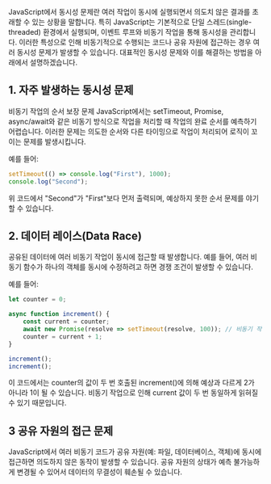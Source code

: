 JavaScript에서 동시성 문제란 여러 작업이 동시에 실행되면서 의도치 않은 결과를 초래할 수 있는 상황을 말합니다. 특히 JavaScript는 기본적으로 단일 스레드(single-threaded) 환경에서
실행되며, 이벤트 루프와 비동기 작업을 통해 동시성을 관리합니다. 이러한 특성으로 인해 비동기적으로 수행되는 코드나 공유 자원에 접근하는 경우 여러 동시성 문제가 발생할 수 있습니다. 대표적인 동시성 문제와 이를
해결하는 방법을 아래에서 설명하겠습니다.

## 1. 자주 발생하는 동시성 문제

비동기 작업의 순서 보장 문제
JavaScript에서는 setTimeout, Promise, async/await와 같은 비동기 방식으로 작업을 처리할 때 작업의 완료 순서를 예측하기 어렵습니다. 이러한 문제는 의도한 순서와 다른 타이밍으로
작업이 처리되어 로직이 꼬이는 문제를 발생시킵니다.

예를 들어:

```javascript
setTimeout(() => console.log("First"), 1000);
console.log("Second");
```

위 코드에서 "Second"가 "First"보다 먼저 출력되며, 예상하지 못한 순서 문제를 야기할 수 있습니다.

## 2. 데이터 레이스(Data Race)

공유된 데이터에 여러 비동기 작업이 동시에 접근할 때 발생합니다. 예를 들어, 여러 비동기 함수가 하나의 객체를 동시에 수정하려고 하면 경쟁 조건이 발생할 수 있습니다.

예를 들어:

```javascript
let counter = 0;

async function increment() {
    const current = counter;
    await new Promise(resolve => setTimeout(resolve, 100)); // 비동기 작업
    counter = current + 1;
}

increment();
increment();

```

이 코드에서는 counter의 값이 두 번 호출된 increment()에 의해 예상과 다르게 2가 아니라 1이 될 수 있습니다. 비동기 작업으로 인해 current 값이 두 번 동일하게 읽혀질 수 있기 때문입니다.

## 3 공유 자원의 접근 문제

JavaScript에서 여러 비동기 코드가 공유 자원(예: 파일, 데이터베이스, 객체)에 동시에 접근하면 의도하지 않은 동작이 발생할 수 있습니다.
공유 자원의 상태가 예측 불가능하게 변경될 수 있어서 데이터의 무결성이 훼손될 수 있습니다.

